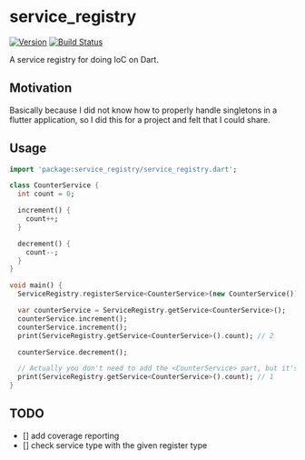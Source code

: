 # service_registry
[![Version](https://img.shields.io/badge/version-2.0.1-blue.svg)](https://pub.dartlang.org/packages/service_registry)
[![Build Status](https://travis-ci.org/Panthro/ServiceRegistry.svg?branch=master)](https://travis-ci.org/Panthro/ServiceRegistry)

A service registry for doing IoC on Dart.

## Motivation

Basically because I did not know how to properly handle singletons in a flutter application, so I did this for a project
and felt that I could share.

## Usage

```dart
import 'package:service_registry/service_registry.dart';

class CounterService {
  int count = 0;

  increment() {
    count++;
  }

  decrement() {
    count--;
  }
}

void main() {
  ServiceRegistry.registerService<CounterService>(new CounterService());

  var counterService = ServiceRegistry.getService<CounterService>();
  counterService.increment();
  counterService.increment();
  print(ServiceRegistry.getService<CounterService>().count); // 2

  counterService.decrement();

  // Actually you don't need to add the <CounterService> part, but it's handy for tools to know the type and provide code completion
  print(ServiceRegistry.getService<CounterService>().count); // 1
}


```


## TODO
- [] add coverage reporting
- [] check service type with the given register type